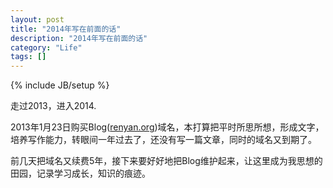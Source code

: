 ```yaml
---
layout: post
title: "2014年写在前面的话"
description: "2014年写在前面的话"
category: "Life"
tags: []
---
```

{% include JB/setup %}

走过2013，进入2014.

2013年1月23日购买Blog([renyan.org](http://blog.renyan.org))域名，本打算把平时所思所想，形成文字，培养写作能力，转眼间一年过去了，还没有写一篇文章，同时的域名又到期了。

前几天把域名又续费5年，接下来要好好地把Blog维护起来，让这里成为我思想的田园，记录学习成长，知识的痕迹。



  

